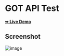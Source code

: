 # GOT API Test 

<a href=""><strong>➥ Live Demo</strong></a>

## Screenshot

![image](https://github.com/Pilag6/game-of-throne-api/assets/79191808/fb161fce-896c-45c6-aa4b-db5225e6e33d)
